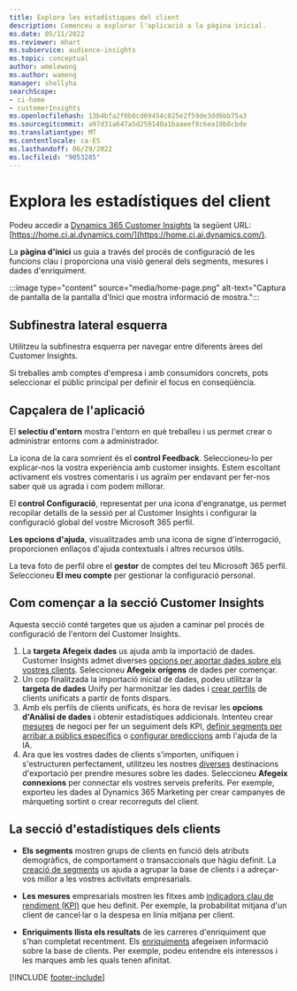 ```yaml
---
title: Explora les estadístiques del client
description: Comenceu a explorar l'aplicació a la pàgina inicial.
ms.date: 05/11/2022
ms.reviewer: mhart
ms.subservice: audience-insights
ms.topic: conceptual
author: wmelewong
ms.author: wameng
manager: shellyha
searchScope:
- ci-home
- customerInsights
ms.openlocfilehash: 13b4bfa2f0b0cd69454c025e2f59de3dd6bb75a3
ms.sourcegitcommit: a97d31a647a5d259140a1baaeef8c6ea10b8cbde
ms.translationtype: MT
ms.contentlocale: ca-ES
ms.lasthandoff: 06/29/2022
ms.locfileid: "9053285"
---
```

# <a name="explore-customer-insights"></a>Explora les estadístiques del client

Podeu accedir a [Dynamics 365 Customer Insights](https://home.ci.ai.dynamics.com/) la següent URL: [https://home.ci.ai.dynamics.com/](https://home.ci.ai.dynamics.com/).

La **pàgina d'inici** us guia a través del procés de configuració de les funcions clau i proporciona una visió general dels segments, mesures i dades d'enriquiment.

:::image type="content" source="media/home-page.png" alt-text="Captura de pantalla de la pantalla d'Inici que mostra informació de mostra.":::

## <a name="left-side-pane"></a>Subfinestra lateral esquerra

Utilitzeu la subfinestra esquerra per navegar entre diferents àrees del Customer Insights.

Si treballes amb comptes d'empresa i amb consumidors concrets, pots seleccionar el públic principal per definir el focus en conseqüència.

## <a name="application-header"></a>Capçalera de l'aplicació

El **selectiu d'entorn** mostra l'entorn en què treballeu i us permet crear o administrar entorns com a administrador.

La icona de la cara somrient és el **control Feedback**. Seleccioneu-lo per explicar-nos la vostra experiència amb customer insights. Estem escoltant activament els vostres comentaris i us agraïm per endavant per fer-nos saber què us agrada i com podem millorar.

El **control Configuració**, representat per una icona d'engranatge, us permet recopilar detalls de la sessió per al Customer Insights i configurar la configuració global del vostre Microsoft 365 perfil.

**Les opcions d'ajuda**, visualitzades amb una icona de signe d'interrogació, proporcionen enllaços d'ajuda contextuals i altres recursos útils.

La teva foto de perfil obre el **gestor** de comptes del teu Microsoft 365 perfil. Seleccioneu **El meu compte** per gestionar la configuració personal.

## <a name="getting-started-with-customer-insights-section"></a>Com començar a la secció Customer Insights

Aquesta secció conté targetes que us ajuden a caminar pel procés de configuració de l'entorn del Customer Insights.

1. La **targeta Afegeix dades** us ajuda amb la importació de dades. Customer Insights admet diverses [opcions per aportar dades sobre els vostres clients](data-sources.md). Seleccioneu **Afegeix orígens** de dades per començar.
1. Un cop finalitzada la importació inicial de dades, podeu utilitzar la **targeta de dades** Unify per harmonitzar les dades i [crear perfils](data-unification.md) de clients unificats a partir de fonts dispars. 
1. Amb els perfils de clients unificats, és hora de revisar les **opcions d'Anàlisi de dades** i obtenir estadístiques addicionals. Intenteu crear [mesures](measures.md) de negoci per fer un seguiment dels KPI, [definir segments per arribar a públics específics](segments.md) o [configurar prediccions](predictions-overview.md) amb l'ajuda de la IA.
1. Ara que les vostres dades de clients s'importen, unifiquen i s'estructuren perfectament, utilitzeu les nostres [diverses](export-destinations.md) destinacions d'exportació per prendre mesures sobre les dades. Seleccioneu **Afegeix connexions** per connectar els vostres serveis preferits. Per exemple, exporteu les dades al Dynamics 365 Marketing per crear campanyes de màrqueting sortint o crear recorreguts del client. 

## <a name="your-customer-insights-section"></a>La secció d'estadístiques dels clients

- **Els segments** mostren grups de clients en funció dels atributs demogràfics, de comportament o transaccionals que hàgiu definit. La [creació de segments](segments.md) us ajuda a agrupar la base de clients i a adreçar-vos millor a les vostres activitats empresarials.

- **Les mesures** empresarials mostren les fitxes amb [indicadors clau de rendiment (KPI)](measures.md) que heu definit. Per exemple, la probabilitat mitjana d'un client de cancel·lar o la despesa en línia mitjana per client.

- **Enriquiments llista els resultats** de les carreres d'enriquiment que s'han completat recentment. Els [enriquiments](enrichment-hub.md) afegeixen informació sobre la base de clients. Per exemple, podeu entendre els interessos i les marques amb les quals tenen afinitat.


[!INCLUDE [footer-include](includes/footer-banner.md)]

